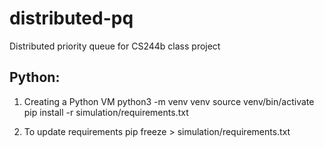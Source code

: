 # distributed-pq
Distributed priority queue for CS244b class project

## Python:
1) Creating a Python VM
python3 -m venv venv
source venv/bin/activate
pip install -r simulation/requirements.txt

2) To update requirements
pip freeze > simulation/requirements.txt

